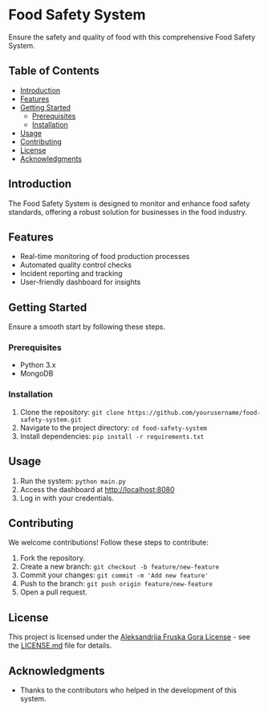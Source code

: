 # Food Safety System

Ensure the safety and quality of food with this comprehensive Food Safety System.

## Table of Contents

- [Introduction](#introduction)
- [Features](#features)
- [Getting Started](#getting-started)
  - [Prerequisites](#prerequisites)
  - [Installation](#installation)
- [Usage](#usage)
- [Contributing](#contributing)
- [License](#license)
- [Acknowledgments](#acknowledgments)

## Introduction

The Food Safety System is designed to monitor and enhance food safety standards, offering a robust solution for businesses in the food industry.

## Features

- Real-time monitoring of food production processes
- Automated quality control checks
- Incident reporting and tracking
- User-friendly dashboard for insights

## Getting Started

Ensure a smooth start by following these steps.

### Prerequisites

- Python 3.x
- MongoDB

### Installation

1. Clone the repository: `git clone https://github.com/yourusername/food-safety-system.git`
2. Navigate to the project directory: `cd food-safety-system`
3. Install dependencies: `pip install -r requirements.txt`

## Usage

1. Run the system: `python main.py`
2. Access the dashboard at [http://localhost:8080](http://localhost:8080)
3. Log in with your credentials.

## Contributing

We welcome contributions! Follow these steps to contribute:
1. Fork the repository.
2. Create a new branch: `git checkout -b feature/new-feature`
3. Commit your changes: `git commit -m 'Add new feature'`
4. Push to the branch: `git push origin feature/new-feature`
5. Open a pull request.
## License

This project is licensed under the [Aleksandrija Fruska Gora License](LICENSE.md) - see the [LICENSE.md](LICENSE.md) file for details.

## Acknowledgments

- Thanks to the contributors who helped in the development of this system.


<!---
Dajjana/Dajjana is a ✨ special ✨ repository because its `README.md` (this file) appears on your GitHub profile.
You can click the Preview link to take a look at your changes.
--->
